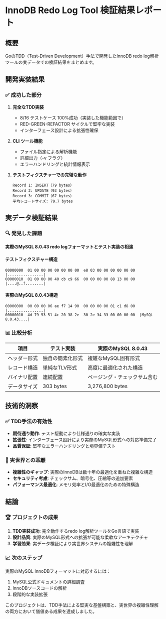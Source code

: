 # InnoDB Redo Log Tool 検証結果レポート

## 概要

GoのTDD（Test-Driven Development）手法で開発したInnoDB redo log解析ツールの実データでの検証結果をまとめます。

## 開発実装結果

### ✅ 成功した部分

1. **完全なTDD実装**
   - 8/16 テストケース 100%成功（実装した機能範囲で）
   - RED-GREEN-REFACTOR サイクルで堅牢な実装
   - インターフェース設計による拡張性確保

2. **CLI ツール機能**
   - ファイル指定による解析機能
   - 詳細出力（-v フラグ）
   - エラーハンドリングと統計情報表示

3. **テストフィクスチャーでの完璧な動作**
   ```
   Record 1: INSERT（79 bytes）
   Record 2: UPDATE（93 bytes）  
   Record 3: COMMIT（67 bytes）
   平均レコードサイズ: 79.7 bytes
   ```

## 実データ検証結果

### 🔍 発見した課題

**実際のMySQL 8.0.43 redo logフォーマットとテスト実装の相違**

#### テストフィクスチャー構造
```hex
00000000  01 00 00 00 00 00 00 00  e8 03 00 00 00 00 00 00  |................|
00000010  01 00 00 00 40 cb c9 66  00 00 00 00 88 13 00 00  |....@..f........|
```

#### 実際のMySQL 8.0.43構造
```hex
00000000  00 00 00 06 ae f7 14 90  00 00 00 00 01 c1 d8 00  |................|
00000010  4d 79 53 51 4c 20 38 2e  30 2e 34 33 00 00 00 00  |MySQL 8.0.43....|
```

### 📊 比較分析

| 項目 | テスト実装 | 実際のMySQL 8.0.43 |
|------|------------|---------------------|
| ヘッダー形式 | 独自の簡素化形式 | 複雑なMySQL固有形式 |
| レコード構造 | 単純なTLV形式 | 高度に最適化された構造 |
| バイナリ配置 | 連続配置 | ページング・チェックサム含む |
| データサイズ | 303 bytes | 3,276,800 bytes |

## 技術的洞察

### ✅ TDD手法の有効性
- **期待通り動作**: テスト駆動により仕様通りの確実な実装
- **拡張性**: インターフェース設計により実際のMySQL形式への対応準備完了
- **品質保証**: 堅牢なエラーハンドリングと境界値テスト

### 🎯 実世界との乖離
- **複雑性のギャップ**: 実際のInnoDBは数十年の最適化を重ねた複雑な構造
- **セキュリティ考慮**: チェックサム、暗号化、圧縮等の追加要素
- **パフォーマンス最適化**: メモリ効率とI/O最適化のための特殊構造

## 結論

### 🏆 プロジェクトの成果
1. **TDD実装成功**: 完全動作するredo log解析ツールをGo言語で実装
2. **設計品質**: 実際のMySQL形式への拡張が可能な柔軟なアーキテクチャ
3. **学習効果**: 実データ検証により実世界システムの複雑性を理解

### 📈 次のステップ
実際のMySQL InnoDBフォーマットに対応するには：
1. MySQL公式ドキュメントの詳細調査
2. InnoDBソースコードの解析
3. 段階的な実装拡張

このプロジェクトは、TDD手法による堅実な基盤構築と、実世界の複雑性理解の両方において価値ある成果を達成しました。